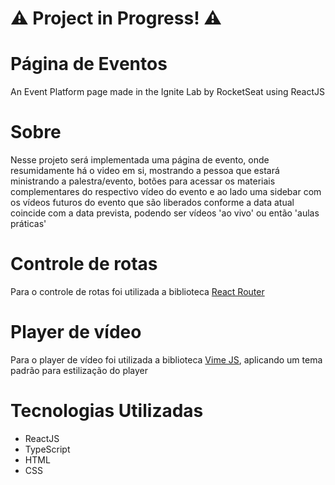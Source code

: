 # ⚠️ Project in Progress! ⚠️

# Página de Eventos

An Event Platform page made in the Ignite Lab by RocketSeat using ReactJS

# Sobre

Nesse projeto será implementada uma página de evento, onde resumidamente há o video em si, mostrando a pessoa que estará ministrando a palestra/evento, botões para acessar os materiais complementares do respectivo vídeo do evento e ao lado uma sidebar com os vídeos futuros do evento que são liberados conforme a data atual coincide com a data prevista, podendo ser vídeos 'ao vivo' ou então 'aulas práticas'

# Controle de rotas

Para o controle de rotas foi utilizada a biblioteca [React Router](https://v5.reactrouter.com/web/guides/quick-start)

# Player de vídeo

Para o player de vídeo foi utilizada a biblioteca [Vime JS](https://vimejs.com/), aplicando um tema padrão para estilização do player

# Tecnologias Utilizadas

<ul>
<li>ReactJS</li>
<li>TypeScript</li>
<li>HTML</li>
<li>CSS</li>
</ul>
